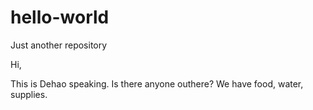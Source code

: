 # hello-world
Just another repository

Hi, 

This is Dehao speaking. Is there anyone outhere? We have food, water, supplies.
